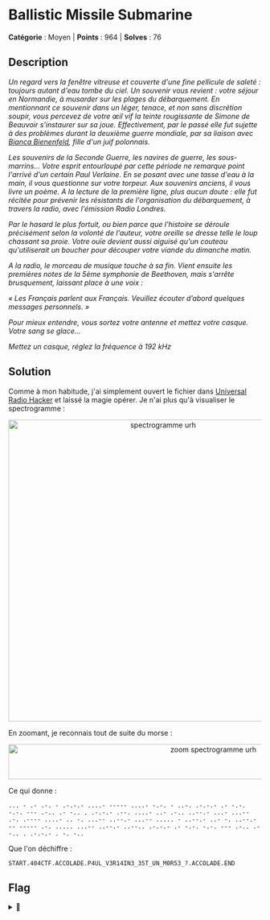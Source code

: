 # Ballistic Missile Submarine

**Catégorie** : Moyen | **Points** : 964 | **Solves** : 76

## Description

*Un regard vers la fenêtre vitreuse et couverte d'une fine pellicule de saleté : toujours autant d'eau tombe du ciel. Un souvenir vous revient : votre séjour en Normandie, à musarder sur les plages du débarquement. En mentionnant ce souvenir dans un léger, tenace, et non sans discrétion soupir, vous percevez de votre œil vif la teinte rougissante de Simone de Beauvoir s'instaurer sur sa joue. Effectivement, par le passé elle fut sujette à des problèmes durant la deuxième guerre mondiale, par sa liaison avec [Bianca Bienenfeld](https://fr.wikipedia.org/wiki/Bianca_Lamblin), fille d'un juif polonnais.*

*Les souvenirs de la Seconde Guerre, les navires de guerre, les sous-marrins... Votre esprit entourloupé par cette période ne remarque point l'arrivé d'un certain Paul Verlaine. En se posant avec une tasse d'eau à la main, il vous questionne sur votre torpeur. Aux souvenirs anciens, il vous livre un poème. A la lecture de la première ligne, plus aucun doute : elle fut récitée pour prévenir les résistants de l'organisation du débarquement, à travers la radio, avec l'émission Radio Londres.*

*Par le hasard le plus fortuit, ou bien parce que l'histoire se déroule précisément selon la volonté de l'auteur, votre oreille se dresse telle le loup chassant sa proie. Votre ouïe devient aussi aiguisé qu'un couteau qu'utiliserait un boucher pour découper votre viande du dimanche matin.*

*A la radio, le morceau de musique touche à sa fin. Vient ensuite les premières notes de la 5ème symphonie de Beethoven, mais s'arrête brusquement, laissant place à une voix :*

*« Les Français parlent aux Français. Veuillez écouter d’abord quelques messages personnels. »*

*Pour mieux entendre, vous sortez votre antenne et mettez votre casque. Votre sang se glace...*

*Mettez un casque, réglez la fréquence à 192 kHz*


## Solution

Comme à mon habitude, j'ai simplement ouvert le fichier dans [Universal Radio Hacker](https://github.com/jopohl/urh) et laissé la magie opérer. Je n'ai plus qu'à visualiser le spectrogramme :

<p align="center">
  <img src="spectrogramme.png" alt="spectrogramme urh" width="600">
</p>

En zoomant, je reconnais tout de suite du morse :

<p align="center">
  <img src="zoom.png" alt="zoom spectrogramme urh" width="800" height="70">
</p>

Ce qui donne :

```
... - .- .-. - .-.-.- ....- ----- ....- -.-. - ..-. .-.-.- .- -.-. -.-. --- .-.. .- -.. . .-.-.- .--. ....- ..- .-.. ..--.- ...- ...-- .-. .---- ....- .. -. ...-- ..--.- ...-- ..... - ..--.- ..- -. ..--.- -- ----- .-. ..... ...-- ..--.- ..--.. .-.-.- .- -.-. -.-. --- .-.. .- -.. . .-.-.- . -. -.. 
```	

Que l'on déchiffre :

```
START.404CTF.ACCOLADE.P4UL_V3R14IN3_35T_UN_M0R53_?.ACCOLADE.END
```

## Flag

<details>
<summary>🚩</summary>

```
404CTF{P4UL_V3R14IN3_35T_UN_M0R53_?}
```